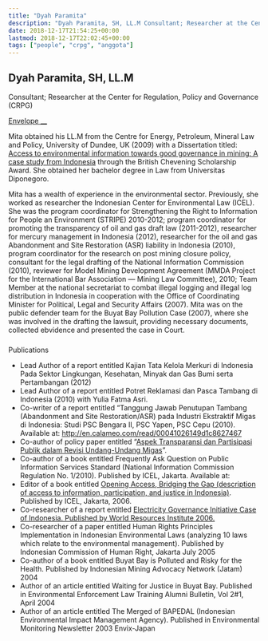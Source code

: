 ```yaml
---
title: "Dyah Paramita"
description: "Dyah Paramita, SH, LL.M Consultant; Researcher at the Center for Regulation, Policy and Governance (CRPG) Envelope Mita obtained his LL.M from the Centre for Energy, Petroleum, Mineral Law and Policy,"
date: 2018-12-17T21:54:25+00:00
lastmod: 2018-12-17T22:02:45+00:00
tags: ["people", "crpg", "anggota"]
---
```


## Dyah Paramita, SH, LL.M 

Consultant; Researcher at the Center for Regulation, Policy and Governance (CRPG)

[ Envelope __](../cdn-cgi/l/email-protection.html#1074697178607162717d79647150777d71797c3e737f7d)

Mita obtained his LL.M from the Centre for Energy, Petroleum, Mineral Law and Policy, University of Dundee, UK (2009) with a Dissertation titled: [Access to environmental information towards good governance in mining: A case study from Indonesia](http://www.dundee.ac.uk/cepmlp/gateway/index.php?news=31632) through the British Chevening Scholarship Award. She obtained her bachelor degree in Law from Universitas Diponegoro.  
  
Mita has a wealth of experience in the environmental sector. Previously, she worked as researcher the Indonesian Center for Environmental Law (ICEL). She was the program coordinator for Strengthening the Right to Information for People an Environment (STRIPE) 2010-2012; program coordinator for promoting the transparency of oil and gas draft law (2011-2012), researcher for mercury management in Indonesia (2012), researcher for the oil and gas Abandonment and Site Restoration (ASR) liability in Indonesia (2010), program coordinator for the research on post mining closure policy, consultant for the legal drafting of the National Information Commission (2010), reviewer for Model Mining Development Agreement (MMDA Project for the International Bar Association — Mining Law Committee), 2010; Team Member at the national secretariat to combat illegal logging and illegal log distribution in Indonesia in cooperation with the Office of Coordinating Minister for Political, Legal and Security Affairs (2007). Mita was on the public defender team for the Buyat Bay Pollution Case (2007), where she was involved in the drafting the lawsuit, providing necessary documents, collected ebvidence and presented the case in Court.

###   
Publications

  * Lead Author of a report entitled Kajian Tata Kelola Merkuri di Indonesia Pada Sektor Lingkungan, Kesehatan, Minyak dan Gas Bumi serta Pertambangan (2012)
  * Lead Author of a report entitled Potret Reklamasi dan Pasca Tambang di Indonesia (2010) with Yulia Fatma Asri.
  * Co-writer of a report entitled “Tanggung Jawab Penutupan Tambang (Abandonment and Site Restoration/ASR) pada Industri Ekstraktif Migas di Indonesia: Studi PSC Bengara II, PSC Yapen, PSC Cepu (2010). Available at: http://en.calameo.com/read/00041026149d1c8627467
  * Co-author of policy paper entitled “[Aspek Transparansi dan Partisipasi Publik dalam Revisi Undang-Undang Migas](http://www.slideshare.net/pwypindonesia/aspek-transparansi-dan-parti)”.
  * Co-author of a book entitled Frequently Ask Question on Public Information Services Standard (National Information Commission Regulation No. 1/2010). Published by ICEL, Jakarta. Available at:
  * Editor of a book entitled [Opening Access, Bridging the Gap (description of access to information, participation, and justice in Indonesia)](http://block.myrepublic.co.id/). Published by ICEL, Jakarta, 2006.
  * Co-researcher of a report entitled [Electricity Governance Initiative Case of Indonesia. Published by World Resources Institute 2006.](/../www.wri.org/our-work/project/electricity-governance-initiative/files/egi/egi_indonesia_report_0)
  * Co-researcher of a paper entitled Human Rights Principles Implementation in Indonesian Environmental Laws (analyzing 10 laws which relate to the environmental management). Published by Indonesian Commission of Human Right, Jakarta July 2005
  * Co-author of a book entitled Buyat Bay is Polluted and Risky for the Health. Published by Indonesian Mining Advocacy Network (Jatam) 2004
  * Author of an article entitled Waiting for Justice in Buyat Bay. Published in Environmental Enforcement Law Training Alumni Bulletin, Vol 2#1, April 2004
  * Author of an article entitled The Merged of BAPEDAL (Indonesian Environmental Impact Management Agency). Published in Environmental Monitoring Newsletter 2003 Envix-Japan